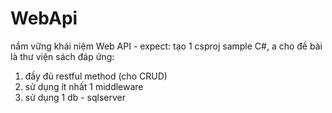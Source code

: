 # WebApi

nắm vững khái niệm Web API - expect: tạo 1 csproj sample C#, a cho đề bài là thư viện sách đáp ứng:

   1. đầy đủ restful method (cho CRUD)
   2. sử dụng ít nhất 1 middleware
   3. sử dụng 1 db - sqlserver

